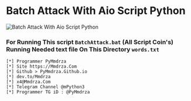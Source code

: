 # Batch Attack With Aio Script Python

![Batch Attack With Aio Script Python](https://github.com/Pymmdrza/AttackAIO_Crypto/raw/mainx/BatchAttack/aioattack.jpg)

### For Running This script `BatchAttack.bat` (All Script Coin's) Running Needed text file On This Directory `words.txt` 



```
[*] Programmer PyMmdrza
[*] Site https://Mmdrza.Com
[*] Github > PyMmdrza.Github.io
[*] dev.to/Mmdrza
[*] x4@Mmdrza.Com
[*] Telegram Channel @mPython3
[*] Programmer TG iD : @PyMmdrza

```
